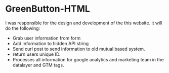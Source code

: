 # GreenButton-HTML
I was responsible for the design and development of the this website. it will do the following:
* Grab user information from form
* Add information to hidden API string
* Send curl post to send information to old mutual based system.
* return users unique ID.
* Processes all information for google analytics and marketing team in the datalayer and GTM tags.
